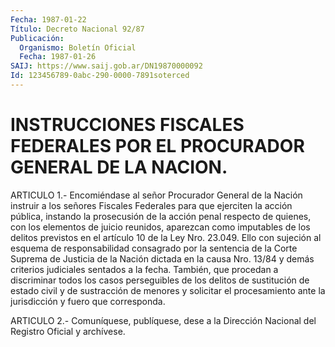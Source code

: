 ```yaml
---
Fecha: 1987-01-22
Título: Decreto Nacional 92/87
Publicación:
  Organismo: Boletín Oficial
  Fecha: 1987-01-26
SAIJ: https://www.saij.gob.ar/DN19870000092
Id: 123456789-0abc-290-0000-7891soterced
---
```

# INSTRUCCIONES FISCALES FEDERALES POR EL PROCURADOR GENERAL DE LA NACION.

<a id="1"></a>
ARTICULO  1.- Encomiéndase al señor Procurador General de la Nación instruir a  los  señores  Fiscales  Federales para que ejerciten la acción  pública,  instando  la  prosecusión   de  la  acción  penal respecto  de  quienes,  con  los  elementos  de  juicio   reunidos, aparezcan  como  imputables de los delitos previstos en el artículo 10  de  la  Ley Nro.  23.049.  Ello  con  sujeción  al  esquema  de responsabilidad  consagrado por la sentencia de la Corte Suprema de Justicia de la Nación  dictada  en  la  causa  Nro.  13/84  y demás criterios  judiciales sentados a la fecha. También, que procedan  a discriminar   todos  los  casos  perseguibles  de  los  delitos  de sustitución  de   estado  civil  y  de  sustracción  de  menores  y solicitar  el  procesamiento  ante  la  jurisdicción  y  fuero  que corresponda.

<a id="2"></a>
ARTICULO  2.- Comuníquese, publíquese, dese a la Dirección Nacional del Registro Oficial y archívese.